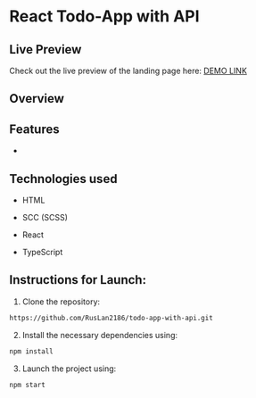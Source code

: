 # React Todo-App with API

## Live Preview

Check out the live preview of the landing page here:
 [DEMO LINK](https://ruslan2186.github.io/todo-app-with-api/)  

## Overview

## Features

- 


## Technologies used
- HTML
  
- SCC (SCSS)

- React
  
- TypeScript
  


## Instructions for Launch:
1. Clone the repository:

```bash
https://github.com/RusLan2186/todo-app-with-api.git
```


2. Install the necessary dependencies using:
   
```bash
npm install
```

3. Launch the project using:
   
```bash
npm start
```


